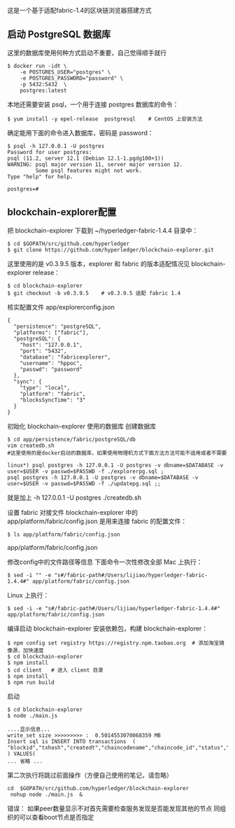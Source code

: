 这是一个基于适配fabric-1.4的区块链浏览器搭建方式

##  启动 PostgreSQL 数据库
这里的数据库使用何种方式启动不重要，自己觉得顺手就行
```shell
$ docker run -idt \
    -e POSTGRES_USER="postgres" \
    -e POSTGRES_PASSWORD="password" \
    -p 5432:5432  \
    postgres:latest
```
本地还需要安装 psql，一个用于连接 postgres 数据库的命令：
```shell
$ yum install -y epel-release  postgresql    # CentOS 上安装方法
```

确定能用下面的命令进入数据库，密码是 password：
```shell
$ psql -h 127.0.0.1 -U postgres
Password for user postgres:
psql (11.2, server 12.1 (Debian 12.1-1.pgdg100+1))
WARNING: psql major version 11, server major version 12.
         Some psql features might not work.
Type "help" for help.

postgres=#
```
## blockchain-explorer配置
把 blockchain-explorer 下载到 ~/hyperledger-fabric-1.4.4 目录中：
```shell
$ cd $GOPATH/src/github.com/hyperledger
$ git clone https://github.com/hyperledger/blockchain-explorer.git
```

这里使用的是 v0.3.9.5 版本，explorer 和 fabric 的版本适配情况见 blockchain-explorer release：
```shell
$ cd blockchain-explorer
$ git checkout -b v0.3.9.5    # v0.3.9.5 适配 fabric 1.4
```
核实配置文件 app/explorerconfig.json
```text
{
  "persistence": "postgreSQL",
  "platforms": ["fabric"],
  "postgreSQL": {
    "host": "127.0.0.1",
    "port": "5432",
    "database": "fabricexplorer",
    "username": "hppoc",
    "passwd": "password"
  },
  "sync": {
    "type": "local",
    "platform": "fabric",
    "blocksSyncTime": "3"
  }
}
```
初始化 blockchain-explorer 使用的数据库
创建数据库
```shell
$ cd app/persistence/fabric/postgreSQL/db
vim createdb.sh
#这里使用的是docker启动的数据库，如果使用物理机方式下面方法方法可能不适用或者不需要
```
```text
linux*) psql postgres -h 127.0.0.1 -U postgres -v dbname=$DATABASE -v user=$USER -v passwd=$PASSWD -f ./explorerpg.sql ;
psql postgres -h 127.0.0.1 -U postgres -v dbname=$DATABASE -v user=$USER -v passwd=$PASSWD -f ./updatepg.sql ;;
```
就是加上 -h 127.0.0.1 -U postgres
 ./createdb.sh

设置 fabric 对接文件
blockchain-explorer 中的 app/platform/fabric/config.json 是用来连接 fabric 的配置文件：
```shell
$ ls app/platform/fabric/config.json
```
app/platform/fabric/config.json

修改config中的文件路径等信息
下面命令一次性修改全部
Mac 上执行：
```shell
$ sed -i "" -e "s#/fabric-path#/Users/lijiao/hyperledger-fabric-1.4.4#" app/platform/fabric/config.json
```
Linux 上执行：
```shell
$ sed -i -e "s#/fabric-path#/Users/lijiao/hyperledger-fabric-1.4.4#" app/platform/fabric/config.json
```
编译启动 blockchain-explorer
安装依赖包，构建 blockchain-explorer：
```shell
$ npm config set registry https://registry.npm.taobao.org  # 添加淘宝镜像源，加快速度
$ cd blockchain-explorer
$ npm install
$ cd client   # 进入 client 目录
$ npm install
$ npm run build
```
启动
```shell
$ cd blockchain-explorer
$ node ./main.js
```
```text
....显示信息...
write_set size >>>>>>>>> :  0.5014553070068359 MB
Insert sql is INSERT INTO transactions  ( "blockid","txhash","createdt","chaincodename","chaincode_id","status","creator_msp_id","endorser_msp_id","type","read_set","write_set","channel_genesis_hash","validation_code","envelope_signature","payload_extension","creator_nonce","chaincode_proposal_input","endorser_signature","creator_id_bytes","payload_proposal_hash","endorser_id_bytes" ) VALUES( 
... 省略 ...
```
第二次执行将跳过前面操作（方便自己使用的笔记，请忽略）
```shell
cd  $GOPATH/src/github.com/hyperledger/blockchain-explorer
 nohup node ./main.js  &
```
错误：
如果peer数量显示不对首先需要检查服务发现是否能发现其他的节点
同组织的可以查看boot节点是否指定
